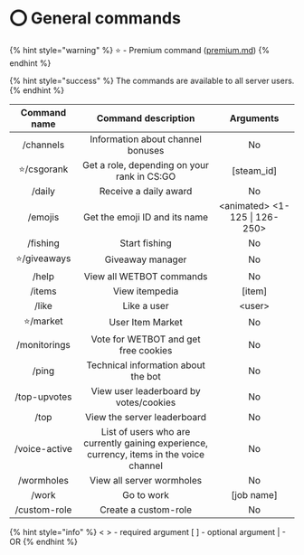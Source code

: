 # ⭕ General commands

{% hint style="warning" %}
⭐ - Premium command ([premium.md](../premium.md "mention"))
{% endhint %}

{% hint style="success" %}
The commands are available to all server users.
{% endhint %}

|  Command name |                                    Command description                                   |            Arguments           |
| :-----------: | :--------------------------------------------------------------------------------------: | :----------------------------: |
|   /channels   |                             Information about channel bonuses                            |               No               |
|   ⭐/csgorank  |                        Get a role, depending on your rank in CS:GO                       |          \[steam\_id]          |
|     /daily    |                                   Receive a daily award                                  |               No               |
|    /emojis    |                               Get the emoji ID and its name                              | \<animated> <1-125 \| 126-250> |
|    /fishing   |                                       Start fishing                                      |               No               |
|  ⭐/giveaways  |                                     Giveaway manager                                     |               No               |
|     /help     |                                 View all WETBOT commands                                 |               No               |
|     /items    |                                      View itempedia                                      |             \[item]            |
|     /like     |                                        Like a user                                       |             \<user>            |
|    ⭐/market   |                                     User Item Market                                     |               No               |
|  /monitorings |                           Vote for WETBOT and get free cookies                           |               No               |
|     /ping     |                            Technical information about the bot                           |               No               |
|  /top-upvotes |                          View user leaderboard by votes/cookies                          |               No               |
|      /top     |                                View the server leaderboard                               |               No               |
| /voice-active | List of users who are currently gaining experience, currency, items in the voice channel |               No               |
|   /wormholes  |                                 View all server wormholes                                |               No               |
|     /work     |                                        Go to work                                        |           \[job name]          |
|  /custom-role |                                   Create a custom-role                                   |               No               |

{% hint style="info" %}
< > - required argument \[ ] - optional argument | - OR
{% endhint %}
